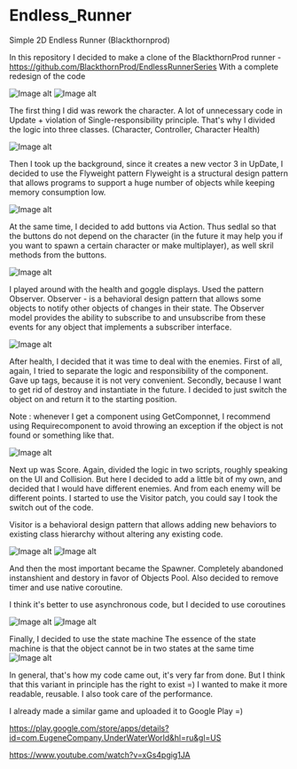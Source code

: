 # Endless_Runner
Simple 2D Endless Runner (Blackthornprod)

In this repository I decided to make a clone of the BlackthornProd runner - https://github.com/BlackthornProd/EndlessRunnerSeries
With a complete redesign of the code

![Image alt](https://github.com/SinlessDevil/Endless_Runner/blob/main/Слой_1.png)
![Image alt](https://github.com/SinlessDevil/Endless_Runner/blob/main/Слой_2.png)

The first thing I did was rework the character.
A lot of unnecessary code in Update + violation of Single-responsibility principle. That's why I divided the logic into three classes. 
(Character, Controller, Character Health)

![Image alt](https://github.com/SinlessDevil/Endless_Runner/blob/main/SIP_(OOP)_Player.png)

Then I took up the background, since it creates a new vector 3 in UpDate, I decided to use the Flyweight pattern
Flyweight is a structural design pattern that allows programs to support a huge number of objects while keeping memory consumption low.

![Image alt](https://github.com/SinlessDevil/Endless_Runner/blob/main/Parallax_Pattern_Flyweight.png)

At the same time, I decided to add buttons via Action. 
Thus sedlal so that the buttons do not depend on the character 
(in the future it may help you if you want to spawn a certain character or make multiplayer), as well skril methods from the buttons.

![Image alt](https://github.com/SinlessDevil/Endless_Runner/blob/main/Button.png)

I played around with the health and goggle displays.
Used the pattern Observer. 
Observer - is a behavioral design pattern that allows some objects to notify other objects of changes in their state.
The Observer model provides the ability to subscribe to and unsubscribe from these events for any object that implements a subscriber interface.

![Image alt](https://github.com/SinlessDevil/Endless_Runner/blob/main/Pattern_Observal.png)

After health, I decided that it was time to deal with the enemies.
First of all, again, I tried to separate the logic and responsibility of the component.
Gave up tags, because it is not very convenient.
Secondly, because I want to get rid of destroy and instantiate in the future. I decided to just switch the object on and return it to the starting position.

Note : whenever I get a component using GetComponnet, 
I recommend using Requirecomponent to avoid throwing an exception if the object is not found or something like that.

![Image alt](https://github.com/SinlessDevil/Endless_Runner/blob/main/Enemy.png)

Next up was Score. Again, divided the logic in two scripts, roughly speaking on the UI and Collision. But here I decided to add a little bit of my own, and decided that I would have different enemies. And from each enemy will be different points. I started to use the Visitor patch, you could say I took the switch out of the code.

Visitor is a behavioral design pattern that allows adding new behaviors to existing class hierarchy without altering any existing code.

![Image alt](https://github.com/SinlessDevil/Endless_Runner/blob/main/Score_Patter_Visit.png)
![Image alt](https://github.com/SinlessDevil/Endless_Runner/blob/main/Enemy_Visit.png)

And then the most important became the Spawner. Completely abandoned instanshient and destory in favor of Objects Pool.
Also decided to remove timer and use native coroutine.

I think it's better to use asynchronous code, but I decided to use coroutines

![Image alt](https://github.com/SinlessDevil/Endless_Runner/blob/main/Poor_Spawner.png)
![Image alt](https://github.com/SinlessDevil/Endless_Runner/blob/main/Pool_Mono.png)

Finally, I decided to use the state machine
The essence of the state machine is that the object cannot be in two states at the same time
![Image alt](https://github.com/SinlessDevil/Endless_Runner/blob/main/State_Machine.png)

In general, that's how my code came out, it's very far from done. But I think that this variant in principle has the right to exist =)
I wanted to make it more readable, reusable. I also took care of the performance.

I already made a similar game and uploaded it to Google Play =)

https://play.google.com/store/apps/details?id=com.EugeneCompany.UnderWaterWorld&hl=ru&gl=US

https://www.youtube.com/watch?v=xGs4pgig1JA
